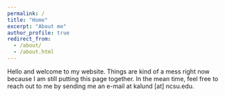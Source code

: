 ```yaml
---
permalink: /
title: "Home"
excerpt: "About me"
author_profile: true
redirect_from: 
  - /about/
  - /about.html
---
```


Hello and welcome to my website. Things are kind of a mess right now because I am still putting this page together. In the mean time, feel free to reach out to me by sending me an e-mail at kalund [at] ncsu.edu. 
